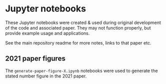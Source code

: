# Jupyter notebooks
These Jupyter notebooks were created & used during original development of the
code and associated paper. They may not function properly, but provide example
usage and applications.

See the main repository readme for more notes, links to that paper etc.

## 2021 paper figures
The `generate-paper-figure-X.ipynb` notebooks were used to generate the stated
number figure in the 2021 paper.
